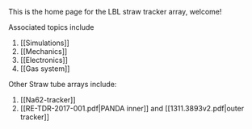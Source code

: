 This is the home page for the LBL straw tracker array, welcome!

Associated topics include 
1. [[Simulations]]
2. [[Mechanics]]
3. [[Electronics]]
4. [[Gas system]]


Other Straw tube arrays include:

1. [[Na62-tracker]]
2. [[RE-TDR-2017-001.pdf|PANDA inner]] and [[1311.3893v2.pdf|outer tracker]]

